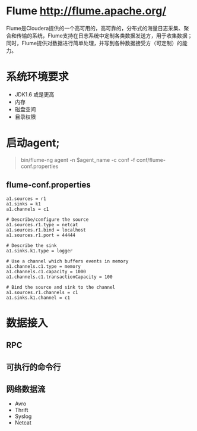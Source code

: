 # Flume http://flume.apache.org/
Flume是Cloudera提供的一个高可用的，高可靠的，分布式的海量日志采集、聚合和传输的系统，Flume支持在日志系统中定制各类数据发送方，用于收集数据；同时，Flume提供对数据进行简单处理，并写到各种数据接受方（可定制）的能力。 

# 系统环境要求
* JDK1.6 或是更高
* 内存
* 磁盘空间
* 目录权限

# 启动agent;
> bin/flume-ng agent -n $agent_name -c conf -f conf/flume-conf.properties

## flume-conf.properties
```
a1.sources = r1
a1.sinks = k1
a1.channels = c1

# Describe/configure the source
a1.sources.r1.type = netcat
a1.sources.r1.bind = localhost
a1.sources.r1.port = 44444

# Describe the sink
a1.sinks.k1.type = logger

# Use a channel which buffers events in memory
a1.channels.c1.type = memory
a1.channels.c1.capacity = 1000
a1.channels.c1.transactionCapacity = 100

# Bind the source and sink to the channel
a1.sources.r1.channels = c1
a1.sinks.k1.channel = c1
``` 

# 数据接入
## RPC
## 可执行的命令行
## 网络数据流
* Avro
* Thrift
* Syslog
* Netcat

